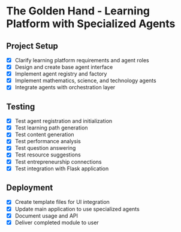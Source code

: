 # The Golden Hand - Learning Platform with Specialized Agents

## Project Setup
- [x] Clarify learning platform requirements and agent roles
- [x] Design and create base agent interface
- [x] Implement agent registry and factory
- [x] Implement mathematics, science, and technology agents
- [x] Integrate agents with orchestration layer

## Testing
- [x] Test agent registration and initialization
- [x] Test learning path generation
- [x] Test content generation
- [x] Test performance analysis
- [x] Test question answering
- [x] Test resource suggestions
- [x] Test entrepreneurship connections
- [x] Test integration with Flask application

## Deployment
- [x] Create template files for UI integration
- [x] Update main application to use specialized agents
- [x] Document usage and API
- [x] Deliver completed module to user
